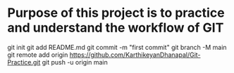 # Purpose of this project is to practice and understand the workflow of **GIT**
git init
git add README.md
git commit -m "first commit"
git branch -M main
git remote add origin https://github.com/KarthikeyanDhanapal/Git-Practice.git
git push -u origin main